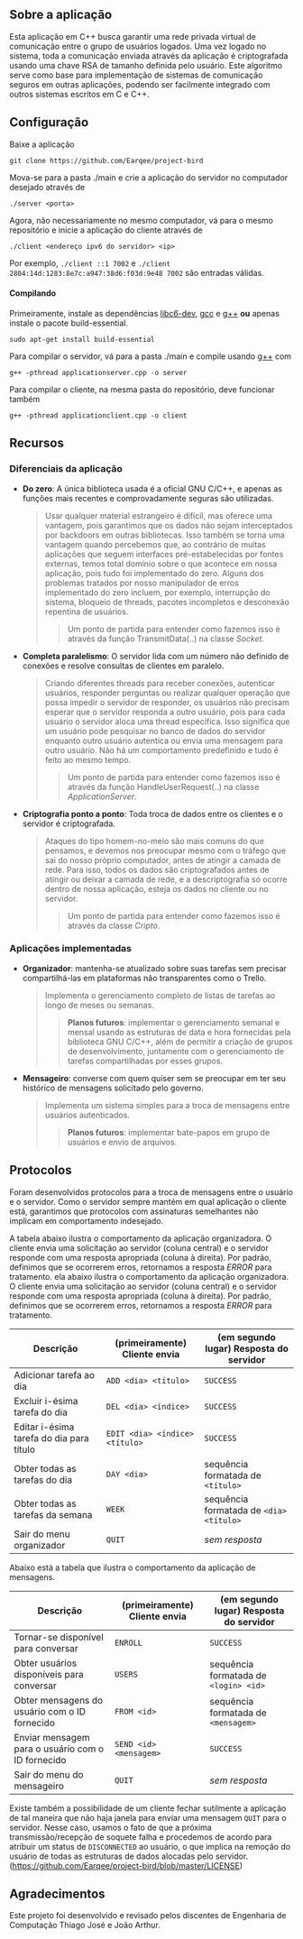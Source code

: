 ## Sobre a aplicação

Esta aplicação em C++ busca garantir uma rede privada virtual de comunicação entre o grupo de usuários logados. Uma vez logado no sistema, toda a comunicação enviada através da aplicação é criptografada usando uma chave RSA de tamanho definida pelo usuário. Este algoritmo serve como base para implementação de sistemas de comunicação seguros em outras aplicações, podendo ser facilmente integrado com outros sistemas escritos em C e C++.

## Configuração

Baixe a aplicação

    git clone https://github.com/Earqee/project-bird

Mova-se para a pasta ./main e crie a aplicação do servidor no computador desejado através de

    ./server <porta>

Agora, não necessariamente no mesmo computador, vá para o mesmo repositório e inicie a aplicação do cliente através de

    ./client <endereço ipv6 do servidor> <ip>

Por exemplo, `./client ::1 7002` e `./client 2804:14d:1283:8e7c:a947:38d6:f03d:9e48 7002` são entradas válidas.

#### Compilando

Primeiramente, instale as dependências [libc6-dev](https://packages.debian.org/search?keywords=libc6-dev), [gcc](https://packages.debian.org/search?keywords=gcc) e [g++](https://packages.debian.org/search?keywords=g%2B%2B) **ou** apenas instale o pacote build-essential.

    sudo apt-get install build-essential 

Para compilar o servidor, vá para a pasta ./main e compile usando [g++](https://packages.debian.org/search?keywords=g%2B%2B) com

    g++ -pthread applicationserver.cpp -o server

Para compilar o cliente, na mesma pasta do repositório, deve funcionar também

    g++ -pthread applicationclient.cpp -o client
    
    
## Recursos

### Diferenciais da aplicação

- **Do zero**: A única biblioteca usada é a oficial GNU C/C++, e apenas as funções mais recentes e comprovadamente seguras são utilizadas.
    > Usar qualquer material estrangeiro é difícil, mas oferece uma vantagem, pois garantimos que os dados não sejam interceptados por backdoors em outras bibliotecas. Isso também se torna uma vantagem quando percebemos que, ao contrário de muitas aplicações que seguem interfaces pré-estabelecidas por fontes externas, temos total domínio sobre o que acontece em nossa aplicação, pois tudo foi implementado do zero. Alguns dos problemas tratados por nosso manipulador de erros implementado do zero incluem, por exemplo, interrupção do sistema, bloqueio de threads, pacotes incompletos e desconexão repentina de usuários.
    >> Um ponto de partida para entender como fazemos isso é através da função TransmitData(..) na classe *Socket*.

- **Completa paralelismo**: O servidor lida com um número não definido de conexões e resolve consultas de clientes em paralelo.
    > Criando diferentes threads para receber conexões, autenticar usuários, responder perguntas ou realizar qualquer operação que possa impedir o servidor de responder, os usuários não precisam esperar que o servidor responda a outro usuário, pois para cada usuário o servidor aloca uma thread específica. Isso significa que um usuário pode pesquisar no banco de dados do servidor enquanto outro usuário autentica ou envia uma mensagem para outro usuário. Não há um comportamento predefinido e tudo é feito ao mesmo tempo.
    >> Um ponto de partida para entender como fazemos isso é através da função HandleUserRequest(..) na classe *ApplicationServer*.

- **Criptografia ponto a ponto**: Toda troca de dados entre os clientes e o servidor é criptografada.
    > Ataques do tipo homem-no-meio são mais comuns do que pensamos, e devemos nos preocupar mesmo com o tráfego que sai do nosso próprio computador, antes de atingir a camada de rede. Para isso, todos os dados são criptografados antes de atingir ou deixar a camada de rede, e a descriptografia só ocorre dentro de nossa aplicação, esteja os dados no cliente ou no servidor.
    >> Um ponto de partida para entender como fazemos isso é através da classe *Cripto*.

### Aplicações implementadas

- **Organizador**: mantenha-se atualizado sobre suas tarefas sem precisar compartilhá-las em plataformas não transparentes como o Trello.
    > Implementa o gerenciamento completo de listas de tarefas ao longo de meses ou semanas. 
    >> **Planos futuros**: implementar o gerenciamento semanal e mensal usando as estruturas de data e hora fornecidas pela biblioteca GNU C/C++, além de permitir a criação de grupos de desenvolvimento, juntamente com o gerenciamento de tarefas compartilhadas por esses grupos.
    
- **Mensageiro**: converse com quem quiser sem se preocupar em ter seu histórico de mensagens solicitado pelo governo.
    > Implementa um sistema simples para a troca de mensagens entre usuários autenticados.
    >> **Planos futuros**: implementar bate-papos em grupo de usuários e envio de arquivos.

## Protocolos

Foram desenvolvidos protocolos para a troca de mensagens entre o usuário e o servidor. Como o servidor sempre mantém em qual aplicação o cliente está, garantimos que protocolos com assinaturas semelhantes não implicam em comportamento indesejado.

A tabela abaixo ilustra o comportamento da aplicação organizadora. O cliente envia uma solicitação ao servidor (coluna central) e o servidor responde com uma resposta apropriada (coluna à direita). Por padrão, definimos que se ocorrerem erros, retornamos a resposta *ERROR* para tratamento.
ela abaixo ilustra o comportamento da aplicação organizadora. O cliente envia uma solicitação ao servidor (coluna central) e o servidor responde com uma resposta apropriada (coluna à direita). Por padrão, definimos que se ocorrerem erros, retornamos a resposta *ERROR* para tratamento.

| Descrição | (primeiramente) Cliente envia | (em segundo lugar) Resposta do servidor |
| --- | --- | --- | 
| Adicionar tarefa ao dia | `ADD <dia> <título>` | `SUCCESS` | 
| Excluir i-ésima tarefa do dia | `DEL <dia> <índice>` | `SUCCESS` | 
| Editar i-ésima tarefa do dia para título | `EDIT <dia> <índice> <título>` | `SUCCESS` | 
| Obter todas as tarefas do dia | `DAY <dia>` | sequência formatada de `<título>` | 
| Obter todas as tarefas da semana | `WEEK` | sequência formatada de `<dia> <título>` | 
| Sair do menu organizador | `QUIT` | *sem resposta* | 

Abaixo está a tabela que ilustra o comportamento da aplicação de mensagens.

| Descrição | (primeiramente) Cliente envia | (em segundo lugar) Resposta do servidor |
| --- | --- | --- | 
| Tornar-se disponível para conversar |  `ENROLL` | `SUCCESS` | 
| Obter usuários disponíveis para conversar | `USERS` | sequência formatada de `<login> <id>` | 
| Obter mensagens do usuário com o ID fornecido | `FROM <id>` | sequência formatada de `<mensagem>` | 
| Enviar mensagem para o usuário com o ID fornecido | `SEND <id> <mensagem>` | `SUCCESS` | 
| Sair do menu do mensageiro | `QUIT` | *sem resposta* | 

Existe também a possibilidade de um cliente fechar sutilmente a aplicação de tal maneira que não haja janela para enviar uma mensagem `QUIT` para o servidor. Nesse caso, usamos o fato de que a próxima transmissão/recepção de soquete falha e procedemos de acordo para atribuir um status de `DISCONNECTED` ao usuário, o que implica na remoção do usuário de todas as estruturas de dados alocadas pelo servidor.
 (https://github.com/Earqee/project-bird/blob/master/LICENSE)


## Agradecimentos

Este projeto foi desenvolvido e revisado pelos discentes de Engenharia de Computação Thiago José e João Arthur.
